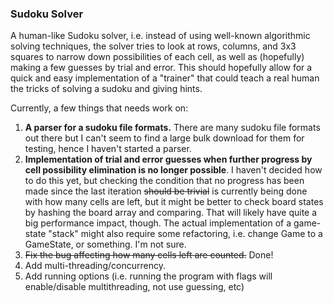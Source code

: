 ### Sudoku Solver

A human-like Sudoku solver, i.e. instead of using well-known algorithmic solving techniques, the solver tries to look at rows, columns, and 3x3 squares to narrow down possibilities of each cell, as well as (hopefully) making a few guesses by trial and error. This should hopefully allow for a quick and easy implementation of a "trainer" that could teach a real human the tricks of solving a sudoku and giving hints.

Currently, a few things that needs work on:

1. **A parser for a sudoku file formats.** There are many sudoku file formats out there but I can't seem to find a large bulk download for them for testing, hence I haven't started a parser.
2. **Implementation of trial and error guesses when further progress by cell possibility elimination is no longer possible**. I haven't decided how to do this yet, but checking the condition that no progress has been made since the last iteration ~~should be trivial~~ is currently being done with how many cells are left, but it might be better to check board states by hashing the board array and comparing. That will likely have quite a big performance impact, though. The actual implementation of a game-state "stack" might also require some refactoring, i.e. change Game to a GameState, or something. I'm not sure.
3. ~~Fix the bug affecting how many cells left are counted.~~ Done!
4. Add multi-threading/concurrency.
5. Add running options (i.e. running the program with flags will enable/disable multithreading, not use guessing, etc)
